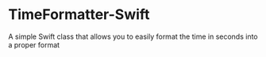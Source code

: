 # TimeFormatter-Swift
A simple Swift class that allows you to easily format the time in seconds into a proper format
